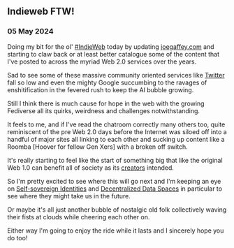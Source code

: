 ## Indieweb FTW!

### 05 May 2024

Doing my bit for the ol' [#IndieWeb](https://mastodon.social/tags/indieweb) today by updating [joegaffey.com](joegaffey.com) and starting to claw back or at least better catalogue some of the content that I've posted to across the myriad Web 2.0 services over the years.

Sad to see some of these massive community oriented services like [Twitter](https://twitter.com/) fall so low and even the mighty Google succumbing to the ravages of enshitification in the fevered rush to keep the AI bubble growing.

Still I think there is much cause for hope in the web with the growing Fediverse all its quirks, weirdness and challenges notwithstanding.

It feels to me, and if I've read the chatroom correctly many others too, quite reminiscent of the pre Web 2.0 days before the Internet was siloed off into a handful of major sites all linking to each other and sucking up content like a Roomba [Hoover for fellow Gen Xers] with a broken off switch.

It's really starting to feel like the start of something big that like the original Web 1.0 can benefit all of society as its [creators](https://en.wikipedia.org/wiki/Tim_Berners-Lee) intended.

So I'm pretty excited to see where this will go next and I'm keeping an eye on [Self-sovereign Identities](https://en.wikipedia.org/wiki/Self-sovereign_identity) and [Decentralized Data Spaces](https://solidproject.org/) in particular to see where they might take us in the future.

Or maybe it's all just another bubble of nostalgic old folk collectively waving their fists at clouds while cheering each other on.

Either way I'm going to enjoy the ride while it lasts and I sincerely hope you do too!